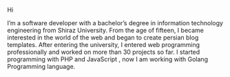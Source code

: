 Hi

I’m a software developer with a bachelor’s degree in information technology engineering from Shiraz University.
From the age of fifteen, I became interested in the world of the web and began to create persian blog templates. After entering the university, I entered web programming professionally and worked on more than 30 projects so far.
I started programming with PHP and JavaScript , now I am working with Golang Programming language.






